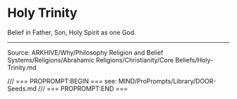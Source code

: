 # Holy Trinity

Belief in Father, Son, Holy Spirit as one God.

---
Source: ARKHIVE/Why/Philosophy Religion and Belief Systems/Religions/Abrahamic Religions/Christianity/Core Beliefs/Holy-Trinity.md

/// === PROPROMPT:BEGIN ===
see: MIND/ProPrompts/Library/DOOR-Seeds.md
/// === PROPROMPT:END ===
